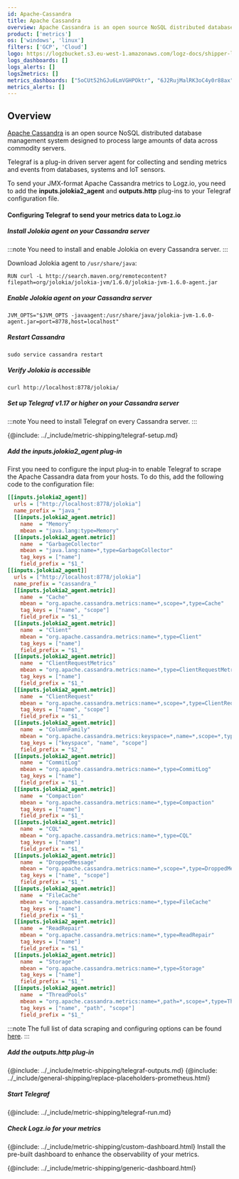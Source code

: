 ```yaml
---
id: Apache-Cassandra
title: Apache Cassandra
overview: Apache Cassandra is an open source NoSQL distributed database management system designed to process large amounts of data across commodity servers.Telegraf is a plug-in driven server agent for collecting and sending metrics and events from databases, systems and IoT sensors.
product: ['metrics']
os: ['windows', 'linux']
filters: ['GCP', 'Cloud']
logo: https://logzbucket.s3.eu-west-1.amazonaws.com/logz-docs/shipper-logos/cassandra-logo.png
logs_dashboards: []
logs_alerts: []
logs2metrics: []
metrics_dashboards: ["5oCUt52hGJu6LmVGHPOktr", "6J2RujMalRK3oC4y0r88ax"]
metrics_alerts: []
---
```


## Overview

[Apache Cassandra](https://cassandra.apache.org/) is an open source NoSQL distributed database management system designed to process large amounts of data across commodity servers.

Telegraf is a plug-in driven server agent for collecting and sending metrics and events from databases, systems and IoT sensors.

To send your JMX-format Apache Cassandra metrics to Logz.io, you need to add the **inputs.jolokia2_agent** and **outputs.http** plug-ins to your Telegraf configuration file.

<!-- logzio-inject:install:grafana:dashboards ids=["5oCUt52hGJu6LmVGHPOktr", "6J2RujMalRK3oC4y0r88ax"] -->

#### Configuring Telegraf to send your metrics data to Logz.io



##### Install Jolokia agent on your Cassandra server

:::note
You need to install and enable Jolokia on every Cassandra server.
:::


Download Jolokia agent to `/usr/share/java`:

```shell
RUN curl -L http://search.maven.org/remotecontent?filepath=org/jolokia/jolokia-jvm/1.6.0/jolokia-jvm-1.6.0-agent.jar
```

##### Enable Jolokia agent on your Cassandra server

```shell
JVM_OPTS="$JVM_OPTS -javaagent:/usr/share/java/jolokia-jvm-1.6.0-agent.jar=port=8778,host=localhost"
```

##### Restart Cassandra

```shell
sudo service cassandra restart
```

##### Verify Jolokia is accessible

```shell
curl http://localhost:8778/jolokia/
```

##### Set up Telegraf v1.17 or higher on your Cassandra server

:::note
You need to install Telegraf on every Cassandra server.
:::



{@include: ../_include/metric-shipping/telegraf-setup.md}

##### Add the inputs.jolokia2_agent plug-in

First you need to configure the input plug-in to enable Telegraf to scrape the Apache Cassandra data from your hosts. To do this, add the following code to the configuration file:


``` ini
[[inputs.jolokia2_agent]]
  urls = ["http://localhost:8778/jolokia"]
  name_prefix = "java_"
  [[inputs.jolokia2_agent.metric]]
    name  = "Memory"
    mbean = "java.lang:type=Memory"
  [[inputs.jolokia2_agent.metric]]
    name  = "GarbageCollector"
    mbean = "java.lang:name=*,type=GarbageCollector"
    tag_keys = ["name"]
    field_prefix = "$1_"
[[inputs.jolokia2_agent]]
  urls = ["http://localhost:8778/jolokia"]
  name_prefix = "cassandra_"
  [[inputs.jolokia2_agent.metric]]
    name  = "Cache"
    mbean = "org.apache.cassandra.metrics:name=*,scope=*,type=Cache"
    tag_keys = ["name", "scope"]
    field_prefix = "$1_"
  [[inputs.jolokia2_agent.metric]]
    name  = "Client"
    mbean = "org.apache.cassandra.metrics:name=*,type=Client"
    tag_keys = ["name"]
    field_prefix = "$1_"
  [[inputs.jolokia2_agent.metric]]
    name  = "ClientRequestMetrics"
    mbean = "org.apache.cassandra.metrics:name=*,type=ClientRequestMetrics"
    tag_keys = ["name"]
    field_prefix = "$1_"
  [[inputs.jolokia2_agent.metric]]
    name  = "ClientRequest"
    mbean = "org.apache.cassandra.metrics:name=*,scope=*,type=ClientRequest"
    tag_keys = ["name", "scope"]
    field_prefix = "$1_"
  [[inputs.jolokia2_agent.metric]]
    name  = "ColumnFamily"
    mbean = "org.apache.cassandra.metrics:keyspace=*,name=*,scope=*,type=ColumnFamily"
    tag_keys = ["keyspace", "name", "scope"]
    field_prefix = "$2_"
  [[inputs.jolokia2_agent.metric]]
    name  = "CommitLog"
    mbean = "org.apache.cassandra.metrics:name=*,type=CommitLog"
    tag_keys = ["name"]
    field_prefix = "$1_"
  [[inputs.jolokia2_agent.metric]]
    name  = "Compaction"
    mbean = "org.apache.cassandra.metrics:name=*,type=Compaction"
    tag_keys = ["name"]
    field_prefix = "$1_"
  [[inputs.jolokia2_agent.metric]]
    name  = "CQL"
    mbean = "org.apache.cassandra.metrics:name=*,type=CQL"
    tag_keys = ["name"]
    field_prefix = "$1_"
  [[inputs.jolokia2_agent.metric]]
    name  = "DroppedMessage"
    mbean = "org.apache.cassandra.metrics:name=*,scope=*,type=DroppedMessage"
    tag_keys = ["name", "scope"]
    field_prefix = "$1_"
  [[inputs.jolokia2_agent.metric]]
    name  = "FileCache"
    mbean = "org.apache.cassandra.metrics:name=*,type=FileCache"
    tag_keys = ["name"]
    field_prefix = "$1_"
  [[inputs.jolokia2_agent.metric]]
    name  = "ReadRepair"
    mbean = "org.apache.cassandra.metrics:name=*,type=ReadRepair"
    tag_keys = ["name"]
    field_prefix = "$1_"
  [[inputs.jolokia2_agent.metric]]
    name  = "Storage"
    mbean = "org.apache.cassandra.metrics:name=*,type=Storage"
    tag_keys = ["name"]
    field_prefix = "$1_"
  [[inputs.jolokia2_agent.metric]]
    name  = "ThreadPools"
    mbean = "org.apache.cassandra.metrics:name=*,path=*,scope=*,type=ThreadPools"
    tag_keys = ["name", "path", "scope"]
    field_prefix = "$1_"
```

:::note
The full list of data scraping and configuring options can be found [here](https://github.com/influxdata/telegraf/tree/master/plugins/inputs/jolokia2).
:::


##### Add the outputs.http plug-in

{@include: ../_include/metric-shipping/telegraf-outputs.md}
{@include: ../_include/general-shipping/replace-placeholders-prometheus.html}

##### Start Telegraf

{@include: ../_include/metric-shipping/telegraf-run.md}

##### Check Logz.io for your metrics

{@include: ../_include/metric-shipping/custom-dashboard.html} Install the pre-built dashboard to enhance the observability of your metrics.

<!-- logzio-inject:install:grafana:dashboards ids=["5oCUt52hGJu6LmVGHPOktr", "6J2RujMalRK3oC4y0r88ax"] -->

{@include: ../_include/metric-shipping/generic-dashboard.html}


